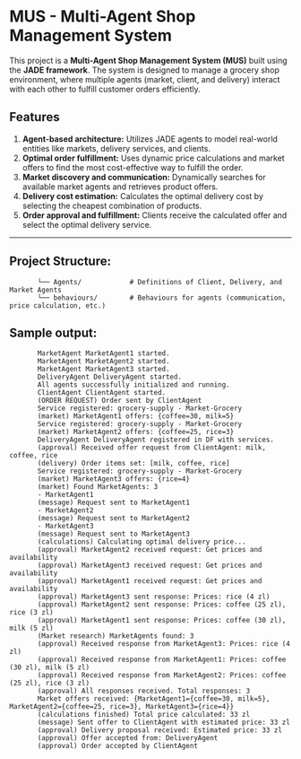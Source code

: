 # MUS - Multi-Agent Shop Management System

This project is a **Multi-Agent Shop Management System (MUS)** built using the **JADE framework**. The system is designed to manage a grocery shop environment, where multiple agents (market, client, and delivery) interact with each other to fulfill customer orders efficiently.

## Features

1. **Agent-based architecture:** Utilizes JADE agents to model real-world entities like markets, delivery services, and clients.
2. **Optimal order fulfillment:** Uses dynamic price calculations and market offers to find the most cost-effective way to fulfill the order.
3. **Market discovery and communication:** Dynamically searches for available market agents and retrieves product offers.
4. **Delivery cost estimation:** Calculates the optimal delivery cost by selecting the cheapest combination of products.
5. **Order approval and fulfillment:** Clients receive the calculated offer and select the optimal delivery service.

---

## Project Structure:

           └── Agents/            # Definitions of Client, Delivery, and Market Agents
           └── behaviours/        # Behaviours for agents (communication, price calculation, etc.)

## Sample output:
 
           MarketAgent MarketAgent1 started.
           MarketAgent MarketAgent2 started.
           MarketAgent MarketAgent3 started.
           DeliveryAgent DeliveryAgent started.
           All agents successfully initialized and running.
           ClientAgent ClientAgent started.
           (ORDER REQUEST) Order sent by ClientAgent
           Service registered: grocery-supply - Market-Grocery
           (market) MarketAgent1 offers: {coffee=30, milk=5}
           Service registered: grocery-supply - Market-Grocery
           (market) MarketAgent2 offers: {coffee=25, rice=3}
           DeliveryAgent DeliveryAgent registered in DF with services.
           (approval) Received offer request from ClientAgent: milk, coffee, rice
           (delivery) Order items set: [milk, coffee, rice]
           Service registered: grocery-supply - Market-Grocery
           (market) MarketAgent3 offers: {rice=4}
           (market) Found MarketAgents: 3
           - MarketAgent1
           (message) Request sent to MarketAgent1
           - MarketAgent2
           (message) Request sent to MarketAgent2
           - MarketAgent3
           (message) Request sent to MarketAgent3
           (calculations) Calculating optimal delivery price...
           (approval) MarketAgent2 received request: Get prices and availability
           (approval) MarketAgent3 received request: Get prices and availability
           (approval) MarketAgent1 received request: Get prices and availability
           (approval) MarketAgent3 sent response: Prices: rice (4 zl)
           (approval) MarketAgent2 sent response: Prices: coffee (25 zl), rice (3 zl)
           (approval) MarketAgent1 sent response: Prices: coffee (30 zl), milk (5 zl)
           (Market research) MarketAgents found: 3
           (approval) Received response from MarketAgent3: Prices: rice (4 zl)
           (approval) Received response from MarketAgent1: Prices: coffee (30 zl), milk (5 zl)
           (approval) Received response from MarketAgent2: Prices: coffee (25 zl), rice (3 zl)
           (approval) All responses received. Total responses: 3
           Market offers received: {MarketAgent1={coffee=30, milk=5}, MarketAgent2={coffee=25, rice=3}, MarketAgent3={rice=4}}
           (calculations finished) Total price calculated: 33 zl
           (message) Sent offer to ClientAgent with estimated price: 33 zl
           (approval) Delivery proposal received: Estimated price: 33 zl
           (approval) Offer accepted from: DeliveryAgent
           (approval) Order accepted by ClientAgent

